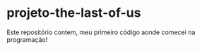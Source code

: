 # projeto-the-last-of-us
Este repositório contem, meu primeiro código aonde comecei na programação! 
